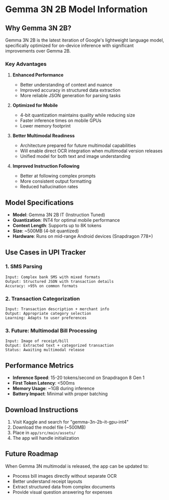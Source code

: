 # Gemma 3N 2B Model Information

## Why Gemma 3N 2B?

Gemma 3N 2B is the latest iteration of Google's lightweight language model, specifically optimized for on-device inference with significant improvements over Gemma 2B.

### Key Advantages

1. **Enhanced Performance**
   - Better understanding of context and nuance
   - Improved accuracy in structured data extraction
   - More reliable JSON generation for parsing tasks

2. **Optimized for Mobile**
   - 4-bit quantization maintains quality while reducing size
   - Faster inference times on mobile GPUs
   - Lower memory footprint

3. **Better Multimodal Readiness**
   - Architecture prepared for future multimodal capabilities
   - Will enable direct OCR integration when multimodal version releases
   - Unified model for both text and image understanding

4. **Improved Instruction Following**
   - Better at following complex prompts
   - More consistent output formatting
   - Reduced hallucination rates

## Model Specifications

- **Model**: Gemma 3N 2B IT (Instruction Tuned)
- **Quantization**: INT4 for optimal mobile performance
- **Context Length**: Supports up to 8K tokens
- **Size**: ~500MB (4-bit quantized)
- **Hardware**: Runs on mid-range Android devices (Snapdragon 778+)

## Use Cases in UPI Tracker

### 1. SMS Parsing
```
Input: Complex bank SMS with mixed formats
Output: Structured JSON with transaction details
Accuracy: >95% on common formats
```

### 2. Transaction Categorization
```
Input: Transaction description + merchant info
Output: Appropriate category selection
Learning: Adapts to user preferences
```

### 3. Future: Multimodal Bill Processing
```
Input: Image of receipt/bill
Output: Extracted text + categorized transaction
Status: Awaiting multimodal release
```

## Performance Metrics

- **Inference Speed**: 15-20 tokens/second on Snapdragon 8 Gen 1
- **First Token Latency**: <500ms
- **Memory Usage**: ~1GB during inference
- **Battery Impact**: Minimal with proper batching

## Download Instructions

1. Visit Kaggle and search for "gemma-3n-2b-it-gpu-int4"
2. Download the model file (~500MB)
3. Place in `app/src/main/assets/`
4. The app will handle initialization

## Future Roadmap

When Gemma 3N multimodal is released, the app can be updated to:
- Process bill images directly without separate OCR
- Better understand receipt layouts
- Extract structured data from complex documents
- Provide visual question answering for expenses